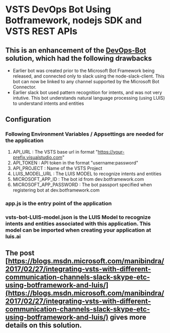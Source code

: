# VSTS DevOps Bot Using Botframework, nodejs SDK and VSTS REST APIs

## This is an enhancement of the [DevOps-Bot](https://github.com/manisbindra/devopsbot) solution, which had the following drawbacks
* Earlier bot was created prior to the Microsoft Bot Framework being released, and connected only to slack using the node-slack-client. This bot can now be linked to any channel supported by the Microsoft Bot Connector.
* Earlier slack bot used pattern recognition for intents, and was not very intutive. This bot understands natural language processing (using LUIS) to understand intents and entities 

## Configuration
### Following Environment Variables / Appsettings are needed for the application
1. API_URL : The VSTS base url in format "https://your-prefix.visualstudio.com"
2. API_TOKEN : API token in the format "username:password"
3. API_PROJECT : Name of the VSTS Project  
4. LUIS_MODEL_URL : The LUIS MODEL to recognize intents and entities 
5. MICROSOFT_APP_ID : The bot id from dev.botframework.com
6. MICROSOFT_APP_PASSWORD : The bot passport specified when registering bot at dev.botframework.com

### app.js is the entry point of the application
### vsts-bot-LUIS-model.json is the LUIS Model to recognize intents and entities associated with this application. This model can be imported when creating your application at luis.ai

## The post [https://blogs.msdn.microsoft.com/manibindra/2017/02/27/integrating-vsts-with-different-communication-channels-slack-skype-etc-using-botframework-and-luis/](https://blogs.msdn.microsoft.com/manibindra/2017/02/27/integrating-vsts-with-different-communication-channels-slack-skype-etc-using-botframework-and-luis/) gives more details on this solution.
